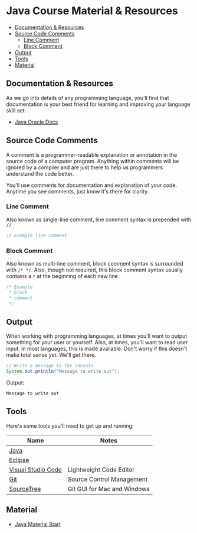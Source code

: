 # Java Course Material & Resources

* [Documentation & Resources](#documentation-resources)
* [Source Code Comments](#source-code-comments)
  * [Line Comment](#line-comment)
  * [Block Comment](#block-comment)
* [Output](#output)
* [Tools](#tools)
* [Material](#material)

## Documentation & Resources

As we go into details of any programming language, you'll find that documentation is your best friend for learning and improving your language skill set:

* [Java Oracle Docs](https://docs.oracle.com/javase/9/)

## Source Code Comments

A comment is a programmer-readable explanation or annotation in the source code of a computer program. Anything within comments will be ignored by a compiler and are just there to help us programmers understand the code better.

You'll use comments for documentation and explanation of your code. Anytime you see comments, just know it's there for clarity.

### Line Comment

Also known as single-line comment, line comment syntax is prepended with `//`

```cs
// Example line comment
```

### Block Comment

Also known as multi-line comment, block comment syntax is surrounded with `/* */`. Also, though not required, this block comment syntax usually contains a `*` at the beginning of each new line.

```cs
/* Example
 * block
 * comment
 */
```

## Output

When working with programming languages, at times you'll want to output something for your user or yourself. Also, at times, you'll want to read user input. In most languages, this is made available. Don't worry if this doesn't make total sense yet. We'll get there.

```java
// Write a message to the console
System.out.println("Message to write out");
```

Output:

```output
Message to write out
```

## Tools

Here's some tools you'll need to get up and running:

| Name                                                                       | Notes                       |
| -------------------------------------------------------------------------- | --------------------------- |
| [Java](http://www.oracle.com/technetwork/java/javaee/downloads/index.html) |                             |
| [Eclipse](https://www.eclipse.org/)                                        |                             |
| [Visual Studio Code](https://code.visualstudio.com)                        | Lightweight Code Editor     |
| [Git](https://git-scm.com)                                                 | Source Control Management   |
| [SourceTree](https://www.sourcetreeapp.com)                                | Git GUI for Mac and Windows |

## Material

* [Java Material Start](variables.markdown)
